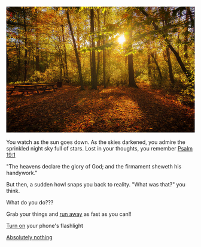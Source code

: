 ![Sunset Forest](../../../assets/sunset-forest.jpg)

You watch as the sun goes down. As the skies darkened, you admire the sprinkled night sky full of stars.
Lost in your thoughts, you remember [Psalm 19:1](https://www.kingjamesbibleonline.org/Psalms-19-1/)

"The heavens declare the glory of God; and the firmament sheweth his handywork."

But then, a sudden howl snaps you back to reality.
"What was that?" you think.

What do you do???

Grab your things and [run away](./run.md) as fast as you can!!

[Turn on](./flashlight.md) your phone's flashlight

[Absolutely nothing](./nothing.md)
